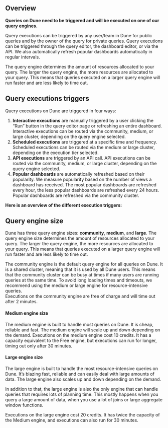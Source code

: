 ## Overview

**Queries on Dune need to be triggered and will be executed on one of our query engines.**

Query executions can be triggered by any user/team in Dune for public queries and by the owner of the query for private queries. Query executions can be triggered through the query editor, the dashboard editor, or via the API. We also automatically refresh popular dashboards automatically in regular intervals.

The query engine determines the amount of resources allocated to your query. The larger the query engine, the more resources are allocated to your query. This means that queries executed on a larger query engine will run faster and are less likely to time out.

## Query executions triggers

Query executions on Dune are triggered in four ways:

1. **Interactive executions** are manually triggered by a user clicking the “Run” button in the query editor page or refreshing an entire dashboard. Interactive executions can be routed via the community, medium, or large cluster, depending on the query engine selected.
2. **Scheduled executions** are triggered at a specific time and frequency. Scheduled executions can be routed via the medium or large cluster, depending on the execution tier selected.
3. **API executions** are triggered by an API call. API executions can be routed via the community, medium, or large cluster, depending on the query engine selected.
4. **Popular dashboards** are automatically refreshed based on their popularity. We measure popularity based on the number of views a dashboard has received. The most popular dashboards are refreshed every hour, the less popular dashboards are refreshed every 24 hours. Popular dashboards are refreshed via the community cluster.

**Here is an overview of the different execution triggers:**

## Query engine size

Dune has three query engine sizes: **community**, **medium**, and **large**. The query engine size determines the amount of resources allocated to your query. The larger the query engine, the more resources are allocated to your query. This means that queries executed on a larger query engine will run faster and are less likely to time out.

The community engine is the default query engine for all queries on Dune. It is a shared cluster, meaning that it is used by all Dune users. This means that the community cluster can be busy at times if many users are running queries at the same time. To avoid long loading times and timeouts, we recommend using the medium or large engine for resource-intensive queries.  
Executions on the community engine are free of charge and will time out after 2 minutes.

#### Medium engine size

The medium engine is built to handle most queries on Dune. It is cheap, reliable and fast. The medium engine will scale up and down depending on the demand. Executions on the medium engine cost 10 credits. It has a capacity equivalent to the Free engine, but executions can run for longer, timing out only after 30 minutes.

#### Large engine size

The large engine is built to handle the most resource-intensive queries on Dune. It’s blazing fast, reliable and can easily deal with large amounts of data. The large engine also scales up and down depending on the demand.

In addition to that, the large engine is also the only engine that can handle queries that requires lots of planning time. This mostly happens when you query a large amount of data, when you use a lot of joins or large aggregate window functions.

Executions on the large engine cost 20 credits. It has twice the capacity of the Medium engine, and executions can also run for 30 minutes.